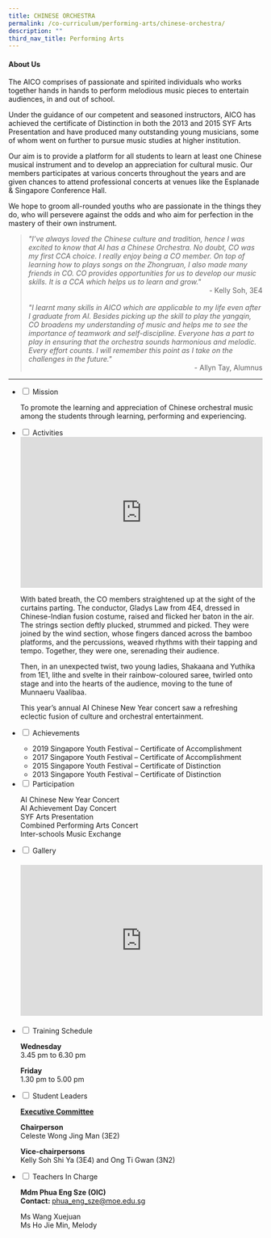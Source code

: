 ```yaml
---
title: CHINESE ORCHESTRA
permalink: /co-curriculum/performing-arts/chinese-orchestra/
description: ""
third_nav_title: Performing Arts
---
```

<h4><strong>About Us</strong></h4>
<p>The AICO comprises of passionate and spirited individuals who works together hands in hands to perform melodious music pieces to entertain audiences, in and out of school.</p>
<p>Under the guidance of our competent and seasoned instructors, AICO has achieved the certificate of Distinction in both the 2013 and 2015 SYF Arts Presentation and have produced many outstanding young musicians, some of whom went on further to pursue music studies at higher institution.</p>
<p>Our aim is to provide a platform for all students to learn at least one Chinese musical instrument and to develop an appreciation for cultural music. Our members participates at various concerts throughout the years and are given chances to attend professional concerts at venues like the Esplanade &amp; Singapore Conference Hall.</p>
<p>We hope to groom all-rounded youths who are passionate in the things they do, who will persevere against the odds and who aim for perfection in the mastery of their own instrument.</p>
<blockquote>
<div><em>"I&rsquo;ve always loved the Chinese culture and tradition, hence I was excited to know that AI has a Chinese Orchestra. No doubt, CO was my first CCA choice. I really enjoy being a CO member. On top of learning how to plays songs on the Zhongruan, I also made many friends in CO. CO provides opportunities for us to develop our music skills. It is a CCA which helps us to learn and grow."</em></div>
<div style="text-align: right;">- Kelly Soh, 3E4</div>
<div>&nbsp;</div>
<div><em>"I learnt many skills in AICO which are applicable to my life even after I graduate from AI. Besides picking up the skill to play the yangqin, CO broadens my understanding of music and helps me to see the importance of teamwork and self-discipline. Everyone has a part to play in ensuring that the orchestra sounds harmonious and melodic. Every effort counts. I will remember this point as I take on the challenges in the future."</em></div>
<div style="text-align: right;">- Allyn Tay, Alumnus</div>
</blockquote>
<hr>
<ul class="jekyllcodex_accordion">
<li><input id="accordion1" type="checkbox" /> <label for="accordion1">Mission</label>
<div>
<p>To promote the learning and appreciation of Chinese orchestral music among the students through learning, performing and experiencing.</p>
</div>
</li>
<li><input id="accordion2" type="checkbox" /> <label for="accordion2">Activities</label>
<div>
<iframe src="https://docs.google.com/presentation/d/e/2PACX-1vTTWmIjWTed9J18DHSiMmr-FthgH2OjlRWEvhVOk42N_15gxU-n78vAE8SX1YoQRACXKI4P2Hmx28cB/embed?start=false&loop=false&delayms=5000" frameborder="0" width="480" height="299" allowfullscreen="true"></iframe>
<p>With bated breath, the CO members straightened up at the sight of the curtains parting. The conductor, Gladys Law from 4E4, dressed in Chinese-Indian fusion costume, raised and flicked her baton in the air. The strings section deftly plucked, strummed and picked. They were joined by the wind section, whose fingers danced across the bamboo platforms, and the percussions, weaved rhythms with their tapping and tempo. Together, they were one, serenading their audience.</p>
<p>Then, in an unexpected twist, two young ladies, Shakaana and Yuthika from 1E1, lithe and svelte in their rainbow-coloured saree, twirled onto stage and into the hearts of the audience, moving to the tune of Munnaeru Vaalibaa.</p>
<p>This year&rsquo;s annual AI Chinese New Year concert saw a refreshing eclectic fusion of culture and orchestral entertainment.</p>
</div>
</li>
<li><input id="accordion3" type="checkbox" /> <label for="accordion3">Achievements</label>
<div>
<ul>
<li>2019 Singapore Youth Festival &ndash;&nbsp;Certificate of Accomplishment</li>
<li>2017 Singapore Youth Festival &ndash; Certificate of Accomplishment</li>
<li>2015 Singapore Youth Festival &ndash; Certificate of Distinction</li>
<li>2013 Singapore Youth Festival &ndash; Certificate of Distinction</li>
</ul>
</div>
</li>
<li><input id="accordion4" type="checkbox" /> <label for="accordion4">Participation</label>
<div>
<p>AI Chinese New Year Concert<br />AI Achievement Day Concert<br />SYF Arts Presentation<br />Combined Performing Arts Concert<br />Inter-schools Music Exchange</p>
</div>
</li>
<li><input id="accordion5" type="checkbox" /> <label for="accordion5">Gallery</label>
<div>
<h4><center><iframe src="https://docs.google.com/presentation/d/e/2PACX-1vTDguUANg0aWAjj1tg1CcFE4ecVBgTJkYtOocR8ChbptDc_7Ntk5Z0bw2fLwPduNhkpUdmPgrkMYW9t/embed?start=false&loop=false&delayms=5000" frameborder="0" width="480" height="299" allowfullscreen="true"></iframe></center></h4>
</div>
</li>
<li><input id="accordion6" type="checkbox" /> <label for="accordion6">Training Schedule</label>
<div>
<p><strong>Wednesday</strong><br />3.45 pm to 6.30 pm</p>
<p><strong>Friday</strong><br />1.30 pm to 5.00 pm</p>
</div>
</li>
<li><input id="accordion7" type="checkbox" /> <label for="accordion7">Student Leaders</label>
<div>
<p><strong><u>Executive Committee</u></strong></p>
<p><strong>Chairperson<br /></strong>Celeste Wong Jing Man&nbsp;(3E2)</p>
<p><strong>Vice-chairpersons<br /></strong>Kelly Soh Shi Ya&nbsp;(3E4) and&nbsp;Ong Ti Gwan&nbsp;(3N2)</p>
</div>
</li>
<li><input id="accordion8" type="checkbox" /> <label for="accordion8">Teachers In Charge</label>
<div>
<p><strong>Mdm Phua Eng Sze (OIC)<br /></strong><strong>Contact:&nbsp;</strong><a href="mailto:phua_eng_sze@moe.edu.sg" target="">phua_eng_sze@moe.edu.sg</a></p>
<p>Ms Wang Xuejuan<br />Ms Ho Jie Min, Melody</p>
</div>
</li>
</ul>